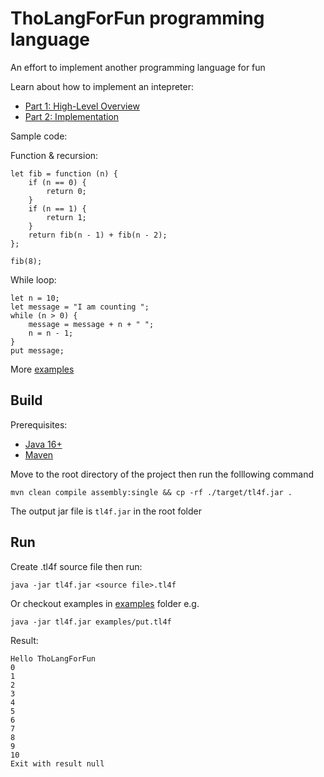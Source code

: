 # ThoLangForFun programming language

An effort to implement another programming language for fun

Learn about how to implement an intepreter:
- [Part 1: High-Level Overview](./write-an-interpreter-high-level-overview.md)
- [Part 2: Implementation](./write-an-interpreter-implementation.md)

Sample code:

Function & recursion:

```
let fib = function (n) {
    if (n == 0) {
        return 0;
    }
    if (n == 1) {
        return 1;
    }
    return fib(n - 1) + fib(n - 2);
};

fib(8);
```

While loop:

```
let n = 10;
let message = "I am counting ";
while (n > 0) {
    message = message + n + " ";
    n = n - 1;
}
put message;
```

More [examples](./examples/)

## Build

Prerequisites:
- [Java 16+](https://adoptopenjdk.net/)
- [Maven](https://maven.apache.org/install.html)

Move to the root directory of the project then run the folllowing command

```
mvn clean compile assembly:single && cp -rf ./target/tl4f.jar .
```

The output jar file is `tl4f.jar` in the root folder

## Run

Create .tl4f source file then run:

```
java -jar tl4f.jar <source file>.tl4f
```

Or checkout examples in [examples](./examples/) folder e.g. 

```
java -jar tl4f.jar examples/put.tl4f
```

Result:
```
Hello ThoLangForFun
0
1
2
3
4
5
6
7
8
9
10
Exit with result null
```
